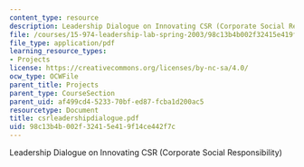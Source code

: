 ```yaml
---
content_type: resource
description: Leadership Dialogue on Innovating CSR (Corporate Social Responsibility)
file: /courses/15-974-leadership-lab-spring-2003/98c13b4b002f32415e419f14ce442f7c_csrleadershipdialogue.pdf
file_type: application/pdf
learning_resource_types:
- Projects
license: https://creativecommons.org/licenses/by-nc-sa/4.0/
ocw_type: OCWFile
parent_title: Projects
parent_type: CourseSection
parent_uid: af499cd4-5233-70bf-ed87-fcba1d200ac5
resourcetype: Document
title: csrleadershipdialogue.pdf
uid: 98c13b4b-002f-3241-5e41-9f14ce442f7c
---
```

Leadership Dialogue on Innovating CSR (Corporate Social Responsibility)